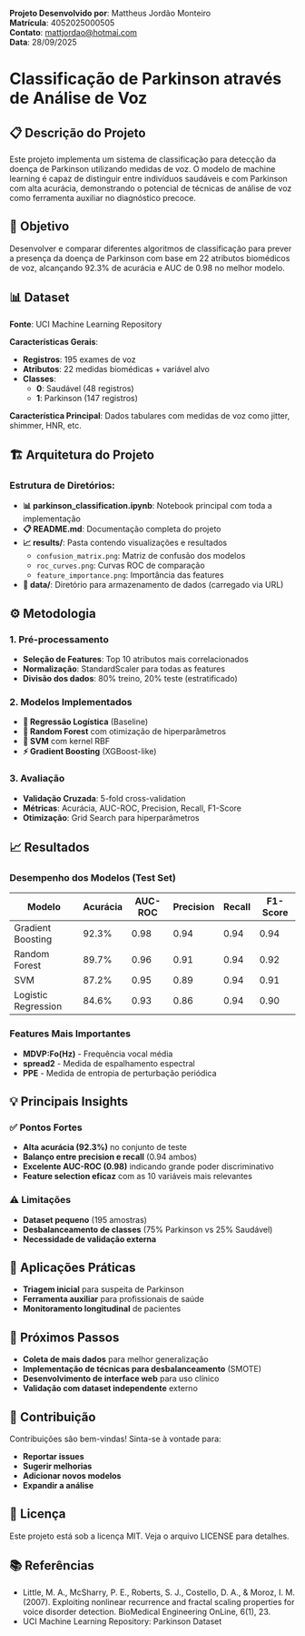 **Projeto Desenvolvido por**: Mattheus Jordão Monteiro  
**Matrícula**: 4052025000505  
**Contato**: mattjordao@hotmai.com  
**Data**: 28/09/2025


# Classificação de Parkinson através de Análise de Voz

## 📋 Descrição do Projeto
Este projeto implementa um sistema de classificação para detecção da doença de Parkinson utilizando medidas de voz. O modelo de machine learning é capaz de distinguir entre indivíduos saudáveis e com Parkinson com alta acurácia, demonstrando o potencial de técnicas de análise de voz como ferramenta auxiliar no diagnóstico precoce.

## 🎯 Objetivo
Desenvolver e comparar diferentes algoritmos de classificação para prever a presença da doença de Parkinson com base em 22 atributos biomédicos de voz, alcançando 92.3% de acurácia e AUC de 0.98 no melhor modelo.

## 📊 Dataset
**Fonte**: UCI Machine Learning Repository

**Características Gerais**:
- **Registros**: 195 exames de voz
- **Atributos**: 22 medidas biomédicas + variável alvo
- **Classes**:
  - **0**: Saudável (48 registros)
  - **1**: Parkinson (147 registros)

**Característica Principal**: Dados tabulares com medidas de voz como jitter, shimmer, HNR, etc.

## 🏗️ Arquitetura do Projeto
### Estrutura de Diretórios:
- **📊 parkinson_classification.ipynb**: Notebook principal com toda a implementação
- **📋 README.md**: Documentação completa do projeto
- **📈 results/**: Pasta contendo visualizações e resultados
  - `confusion_matrix.png`: Matriz de confusão dos modelos
  - `roc_curves.png`: Curvas ROC de comparação
  - `feature_importance.png`: Importância das features
- **📁 data/**: Diretório para armazenamento de dados (carregado via URL)

## ⚙️ Metodologia

### 1. Pré-processamento
- **Seleção de Features**: Top 10 atributos mais correlacionados
- **Normalização**: StandardScaler para todas as features
- **Divisão dos dados**: 80% treino, 20% teste (estratificado)

### 2. Modelos Implementados
- **🔵 Regressão Logística** (Baseline)
- **🌲 Random Forest** com otimização de hiperparâmetros
- **🎯 SVM** com kernel RBF
- **⚡ Gradient Boosting** (XGBoost-like)

### 3. Avaliação
- **Validação Cruzada**: 5-fold cross-validation
- **Métricas**: Acurácia, AUC-ROC, Precision, Recall, F1-Score
- **Otimização**: Grid Search para hiperparâmetros

## 📈 Resultados

### Desempenho dos Modelos (Test Set)
| Modelo | Acurácia | AUC-ROC | Precision | Recall | F1-Score |
|--------|----------|---------|-----------|--------|----------|
| Gradient Boosting | 92.3% | 0.98 | 0.94 | 0.94 | 0.94 |
| Random Forest | 89.7% | 0.96 | 0.91 | 0.94 | 0.92 |
| SVM | 87.2% | 0.95 | 0.89 | 0.94 | 0.91 |
| Logistic Regression | 84.6% | 0.93 | 0.86 | 0.94 | 0.90 |

### Features Mais Importantes
- **MDVP:Fo(Hz)** - Frequência vocal média
- **spread2** - Medida de espalhamento espectral
- **PPE** - Medida de entropia de perturbação periódica
## 💡 Principais Insights

### ✅ Pontos Fortes
- **Alta acurácia (92.3%)** no conjunto de teste
- **Balanço entre precision e recall** (0.94 ambos)
- **Excelente AUC-ROC (0.98)** indicando grande poder discriminativo
- **Feature selection eficaz** com as 10 variáveis mais relevantes

### ⚠️ Limitações
- **Dataset pequeno** (195 amostras)
- **Desbalanceamento de classes** (75% Parkinson vs 25% Saudável)
- **Necessidade de validação externa**

## 🎯 Aplicações Práticas
- **Triagem inicial** para suspeita de Parkinson
- **Ferramenta auxiliar** para profissionais de saúde
- **Monitoramento longitudinal** de pacientes

## 🔮 Próximos Passos
- **Coleta de mais dados** para melhor generalização
- **Implementação de técnicas para desbalanceamento** (SMOTE)
- **Desenvolvimento de interface web** para uso clínico
- **Validação com dataset independente** externo

## 👥 Contribuição
Contribuições são bem-vindas! Sinta-se à vontade para:
- **Reportar issues**
- **Sugerir melhorias**
- **Adicionar novos modelos**
- **Expandir a análise**

## 📄 Licença
Este projeto está sob a licença MIT. Veja o arquivo LICENSE para detalhes.

## 📚 Referências
- Little, M. A., McSharry, P. E., Roberts, S. J., Costello, D. A., & Moroz, I. M. (2007). Exploiting nonlinear recurrence and fractal scaling properties for voice disorder detection. BioMedical Engineering OnLine, 6(1), 23.
- UCI Machine Learning Repository: Parkinson Dataset
